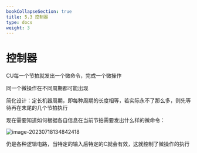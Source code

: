 ```yaml
---
bookCollapseSection: true
title: 5.3 控制器
type: docs
weight: 3
---
```


# 控制器

CU每一个节拍就发出一个微命令，完成一个微操作

同一个微操作在不同周期都可能出现

简化设计：定长机器周期，即每种周期的长度相等，若实际永不了那么多，则先等待再在末尾的几个节拍执行

现在需要知道如何根据各自信息在当前节拍需要发出什么样的微命令：

![image-20230718134842418](https://cdn.jsdelivr.net/gh/zvictorliu/typoraPics@main/img/image-20230718134842418.png)

仍是各种逻辑电路，当特定的输入后特定的C就会有效，这就控制了微操作的执行

